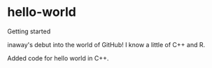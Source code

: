 # hello-world
Getting started

inaway's debut into the world of GitHub!
I know a little of C++ and R.

Added code for hello world in C++.
